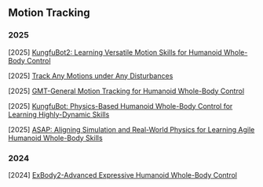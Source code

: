 ## Motion Tracking

### 2025

[2025] [KungfuBot2: Learning Versatile Motion Skills for Humanoid Whole-Body Control](https://arxiv.org/abs/2509.16638)

[2025] [Track Any Motions under Any Disturbances](https://arxiv.org/abs/2509.13833)

[2025] [GMT-General Motion Tracking for Humanoid Whole-Body Control](https://arxiv.org/abs/2506.14770)

[2025] [KungfuBot: Physics-Based Humanoid Whole-Body Control for Learning Highly-Dynamic Skills](https://arxiv.org/abs/2506.12851)

[2025] [ASAP: Aligning Simulation and Real-World Physics for Learning Agile Humanoid Whole-Body Skills](https://arxiv.org/abs/2502.01143)



### 2024

[2024] [ExBody2-Advanced Expressive Humanoid Whole-Body Control](https://arxiv.org/abs/2412.13196)
